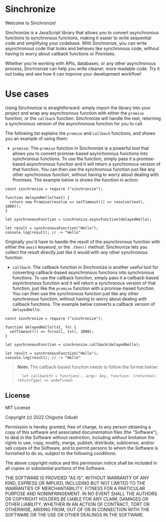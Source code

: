 # Sinchronize

Welcome to Sinchronize!

Sinchronize is a JavaScript library that allows you to convert asynchronous functions to synchronous functions, making it easier to write sequential code and simplifying your codebase. With Sinchronize, you can write asynchronous code that looks and behaves like synchronous code, without having to worry about callback functions or Promises.

Whether you're working with APIs, databases, or any other asynchronous process, Sinchronize can help you write cleaner, more readable code. Try it out today and see how it can improve your development workflow!

# Use cases

Using Sinchronize is straightforward: simply import the library into your project and wrap any asynchronous function with either the `promise` function, or the `callback` function. Sinchronize will handle the rest, returning a synchronous version of the asynchronous function for you to call.

The following list explains the `promise` and `callback` functions, and shows you an example of using them:
* `promise`: The `promise` function in Sinchronize is a powerful tool that allows you to convert promise-based asynchronous functions into synchronous functions. To use the function, simply pass it a promise-based asynchronous function and it will return a synchronous version of that function. You can then use the synchronous function just like any other synchronous function, without having to worry about dealing with Promises. The example below is shows the function in action:
```JS
const sinchronize = require ("sinchronize");

function delayedHello(text) {
  return new Promise(resolve => setTimeout(() => resolve(text), 1000));
}

let synchronousFunction = sinchronize.asyncFunction(delayedHello);

let result = synchronousFunction("Hello");
console.log(result); // -> "Hello"
```

Originally you'd have to handle the result of the asynchronous function with either the `await` keyword, or the `.then()` method. Sinchronize lets you collect the result directly just like it would with any other synchronous function.

* `callback`: The callback function in Sinchronize is another useful tool for converting callback-based asynchronous functions into synchronous functions. To use the callback function, simply pass it a callback-based asynchronous function and it will return a synchronous version of that function, just like the `promise` function with a promise-based function. You can then use the synchronous function just like any other synchronous function, without having to worry about dealing with callback functions. The example below converts a callback version of `delayedHello`:

```JS
const sinchronize = require ("sinchronize");

function delayedHello(txt, fn) {
  setTimeout(() => fn(null, txt), 1000);
}

let synchronousFunction = sinchronize.callback(delayedHello);

let result = synchronousFunction("Hello");
console.log(result); // -> "Hello"
```

> **Note**: The callback-based function needs to follow the format below:
> ```JS
>   let callbackfn = function(...args: Any, function: (returnVal: returnType) => undefined)
> ``` 

## License
MIT License

Copyright (c) 2022 Chigozie Oduah

Permission is hereby granted, free of charge, to any person obtaining a copy
of this software and associated documentation files (the "Software"), to deal
in the Software without restriction, including without limitation the rights
to use, copy, modify, merge, publish, distribute, sublicense, and/or sell
copies of the Software, and to permit persons to whom the Software is
furnished to do so, subject to the following conditions:

The above copyright notice and this permission notice shall be included in all
copies or substantial portions of the Software.

THE SOFTWARE IS PROVIDED "AS IS", WITHOUT WARRANTY OF ANY KIND, EXPRESS OR
IMPLIED, INCLUDING BUT NOT LIMITED TO THE WARRANTIES OF MERCHANTABILITY,
FITNESS FOR A PARTICULAR PURPOSE AND NONINFRINGEMENT. IN NO EVENT SHALL THE
AUTHORS OR COPYRIGHT HOLDERS BE LIABLE FOR ANY CLAIM, DAMAGES OR OTHER
LIABILITY, WHETHER IN AN ACTION OF CONTRACT, TORT OR OTHERWISE, ARISING FROM,
OUT OF OR IN CONNECTION WITH THE SOFTWARE OR THE USE OR OTHER DEALINGS IN THE
SOFTWARE.